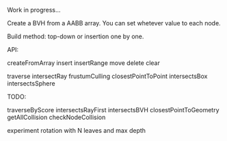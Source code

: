Work in progress...

Create a BVH from a AABB array. You can set whetever value to each node.

Build method: top-down or insertion one by one.

API:

createFromArray
insert
insertRange
move
delete
clear

traverse
intersectRay
frustumCulling
closestPointToPoint
intersectsBox
intersectsSphere


TODO:

traverseByScore
intersectsRayFirst
intersectsBVH
closestPointToGeometry
getAllCollision
checkNodeCollision

experiment rotation with N leaves and max depth
